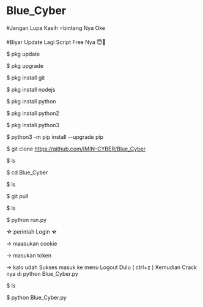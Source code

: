 # Blue_Cyber
#Jangan Lupa Kasih ⭐bintang Nya Oke

#Biyar Update Lagi Script Free Nya 😇🙏

$ pkg update

$ pkg upgrade

$ pkg install git

$ pkg install nodejs

$ pkg install python

$ pkg install python2

$ pkg install python3

$ python3 -m pip install --upgrade pip

$ git clone https://github.com/IMIN-CYBER/Blue_Cyber

$ ls

$ cd Blue_Cyber

$ ls

$ git pull

$ ls

$ python run.py

☆ perintah Login ☆

-> maasukan cookie

-> masukan token

-> kalo udah Sukses masuk ke menu Logout Dulu ( ctrl+z )
Kemudian Crack nya di python Blue_Cyber.py

$ ls

$ python Blue_Cyber.py
